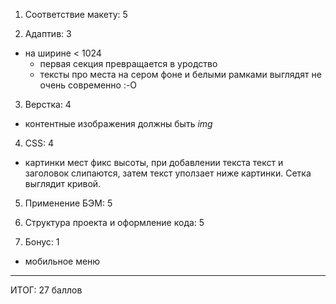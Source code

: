 1. Соответствие макету: 5

2. Адаптив: 3
  - на ширине < 1024 
    - первая секция превращается в уродство
    - тексты про места на сером фоне и белыми рамками выглядят не очень современно :-O

3. Верстка: 4
  - контентные изображения должны быть _img_

4. CSS: 4
  - картинки мест фикс высоты, при добавлении текста текст и заголовок слипаются, затем текст уползает ниже картинки. Сетка выглядит кривой.

5. Применение БЭМ: 5

6. Структура проекта и оформление кода: 5

7. Бонус: 1
  - мобильное меню

---
ИТОГ: 27 баллов
